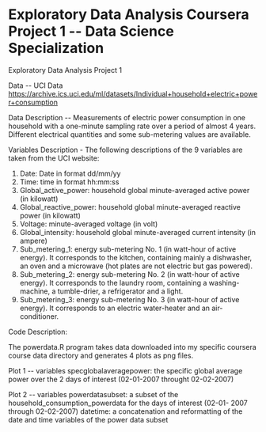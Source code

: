 # Exploratory Data Analysis Coursera Project 1 -- Data Science Specialization

Exploratory Data Analysis Project 1

Data -- UCI Data
https://archive.ics.uci.edu/ml/datasets/Individual+household+electric+power+consumption

Data Description -- Measurements of electric power consumption in one household with a one-minute sampling rate over a period of almost 4 years. Different electrical quantities and some sub-metering values are available.

Variables Description - The following descriptions of the 9 variables are taken from the UCI website:
  1. Date: Date in format dd/mm/yy
  2. Time: time in format hh:mm:ss
  3. Global_active_power: household global minute-averaged active power (in kilowatt)
  4. Global_reactive_power: household global minute-averaged reactive power (in kilowatt)
  5. Voltage: minute-averaged voltage (in volt)
  6. Global_intensity: household global minute-averaged current intensity (in ampere)
  7. Sub_metering_1: energy sub-metering No. 1 (in watt-hour of active energy). It corresponds to the kitchen, containing mainly a dishwasher, an oven and a microwave (hot plates are not electric but gas powered).
  8. Sub_metering_2: energy sub-metering No. 2 (in watt-hour of active energy). It corresponds to the laundry room, containing a washing-machine, a tumble-drier, a refrigerator and a light.
  9. Sub_metering_3: energy sub-metering No. 3 (in watt-hour of active energy). It corresponds to an electric water-heater and an air-conditioner.
  
Code Description:
  
The powerdata.R program takes data downloaded into my specific coursera course data directory and generates 4 plots as png files. 

Plot 1 -- variables
    specglobalaveragepower: the specific global average power over the 2 days of interest (02-01-2007 throught 02-02-2007)
    
Plot 2 -- variables
    powerdatasubset: a subset of the household_consumption_powerdata for the days of interest (02-01-  2007 through 02-02-2007)
    datetime: a concatenation and reformatting of the date and time variables of the power data       subset
    
